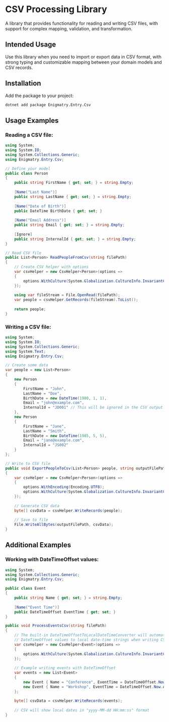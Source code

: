 # CSV Processing Library

A library that provides functionality for reading and writing CSV files, with support for complex mapping, validation, and transformation.

## Intended Usage

Use this library when you need to import or export data in CSV format, with strong typing and customizable mapping between your domain models and CSV records.

## Installation

Add the package to your project:

```bash
dotnet add package Enigmatry.Entry.Csv
```

## Usage Examples

### Reading a CSV file:

```csharp
using System;
using System.IO;
using System.Collections.Generic;
using Enigmatry.Entry.Csv;

// Define your model
public class Person
{
    public string FirstName { get; set; } = string.Empty;
    
    [Name("Last Name")]
    public string LastName { get; set; } = string.Empty;
    
    [Name("Date of Birth")]
    public DateTime BirthDate { get; set; }
    
    [Name("Email Address")]
    public string Email { get; set; } = string.Empty;
    
    [Ignore]
    public string InternalId { get; set; } = string.Empty;
}

// Read CSV file
public List<Person> ReadPeopleFromCsv(string filePath)
{
    // Create CSV helper with options
    var csvHelper = new CsvHelper<Person>(options => 
    {
        options.WithCulture(System.Globalization.CultureInfo.InvariantCulture);
    });
    
    using var fileStream = File.OpenRead(filePath);
    var people = csvHelper.GetRecords(fileStream).ToList();
    
    return people;
}
```

### Writing a CSV file:

```csharp
using System;
using System.IO;
using System.Collections.Generic;
using System.Text;
using Enigmatry.Entry.Csv;

// Create some data
var people = new List<Person>
{
    new Person 
    { 
        FirstName = "John", 
        LastName = "Doe", 
        BirthDate = new DateTime(1980, 1, 1), 
        Email = "john@example.com",
        InternalId = "JD001" // This will be ignored in the CSV output because of the [Ignore] attribute
    },
    new Person 
    { 
        FirstName = "Jane", 
        LastName = "Smith", 
        BirthDate = new DateTime(1985, 5, 5), 
        Email = "jane@example.com",
        InternalId = "JS002" 
    }
};

// Write to CSV file
public void ExportPeopleToCsv(List<Person> people, string outputFilePath)
{
    var csvHelper = new CsvHelper<Person>(options => 
    {
        options.WithEncoding(Encoding.UTF8);
        options.WithCulture(System.Globalization.CultureInfo.InvariantCulture);
    });
    
    // Generate CSV data
    byte[] csvData = csvHelper.WriteRecords(people);
    
    // Save to file
    File.WriteAllBytes(outputFilePath, csvData);
}
```

## Additional Examples

### Working with DateTimeOffset values:

```csharp
using System;
using System.Collections.Generic;
using Enigmatry.Entry.Csv;

public class Event
{
    public string Name { get; set; } = string.Empty;
    
    [Name("Event Time")]
    public DateTimeOffset EventTime { get; set; }
}

public void ProcessEventsCsv(string filePath)
{
    // The built-in DateTimeOffsetToLocalDateTimeConverter will automatically handle converting 
    // DateTimeOffset values to local date-time strings when writing CSV data
    var csvHelper = new CsvHelper<Event>(options => 
    {
        options.WithCulture(System.Globalization.CultureInfo.InvariantCulture);
    });
    
    // Example writing events with DateTimeOffset
    var events = new List<Event>
    {
        new Event { Name = "Conference", EventTime = DateTimeOffset.Now },
        new Event { Name = "Workshop", EventTime = DateTimeOffset.Now.AddDays(1) }
    };
    
    byte[] csvData = csvHelper.WriteRecords(events);
    
    // CSV will show local dates in "yyyy-MM-dd HH:mm:ss" format
}
```
